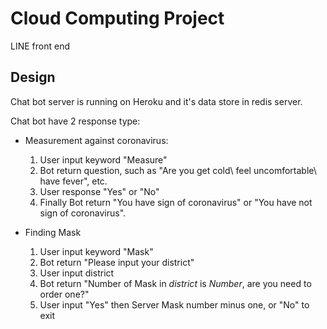 

# Cloud Computing Project 

LINE front end

## Design 

Chat bot server is running on Heroku and it's data store in redis server.

Chat bot have 2 response type:

*  Measurement against coronavirus:
	1.	User input keyword "Measure"
	2.	Bot return question, such as "Are you get cold\ feel uncomfortable\ have fever", etc.
	3.	User response "Yes" or "No"
	4.	Finally Bot return "You have sign of coronavirus" or "You have not sign of coronavirus".

*  Finding Mask
	1.	User input keyword "Mask"
	2.	Bot return "Please input your district"
	3.	User input district
	4.	Bot return "Number of Mask in *district* is *Number*, are you need to order one?"
	5.	User input "Yes" then Server Mask number minus one, or "No" to exit
